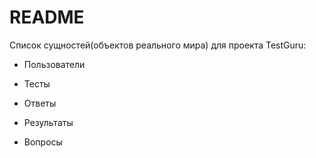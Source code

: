 # README

Список сущностей(объектов реального мира) для проекта TestGuru:

* Пользователи

* Тесты 

* Ответы

* Результаты 

* Вопросы 
 

 
